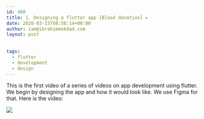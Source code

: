 ```yaml
---
id: 400
title: 1. Designing a flutter app [Blood donation] ✒️
date: 2020-03-15T08:58:14+00:00
author: iam@ibrahimmokdad.com
layout: post
 
 
tags:
  - flutter
  - development
  - design
---
```

This is the first video of a series of videos on app development using flutter.
We begin by designing the app and how it would look like. We use Figma for that.
Here is the video:

[![](http://img.youtube.com/vi/pqUPi4vMWKc/0.jpg)](https://www.youtube.com/watch?v=pqUPi4vMWKc&list=PL-cS6ZwDCr6rVCiW43fQNM9-FBl7hlwCN&index=2&t=0s )


 